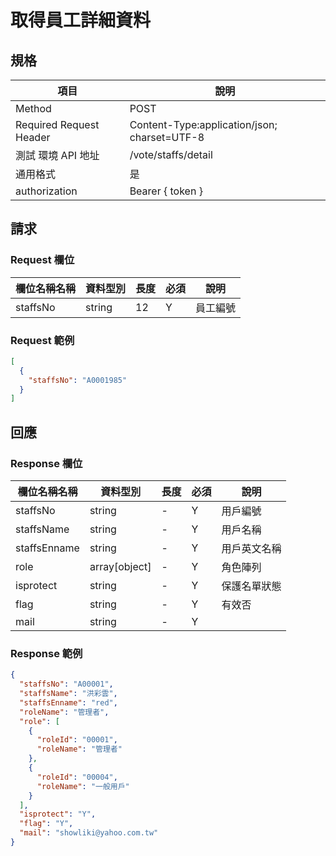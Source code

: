 # 取得員工詳細資料

## 規格

| 項目                    | 說明                                         |
| ----------------------- | -------------------------------------------- |
| Method                  | POST                                         |
| Required Request Header | Content-Type:application/json; charset=UTF-8 |
| 測試 環境 API 地址      | /vote/staffs/detail                          |
| 通用格式                | 是                                           |
| authorization           | Bearer { token }                             |

## 請求

### Request 欄位

| 欄位名稱名稱 | 資料型別 | 長度 | 必須 | 說明     |
| ------------ | -------- | ---- | ---- | -------- |
| staffsNo     | string   | 12   | Y    | 員工編號 |

### Request 範例

```json
[
  {
    "staffsNo": "A0001985"
  }
]
```

## 回應

### Response 欄位

| 欄位名稱名稱 | 資料型別      | 長度 | 必須 | 說明         |
| ------------ | ------------- | ---- | ---- | ------------ |
| staffsNo     | string        | -    | Y    | 用戶編號     |
| staffsName   | string        | -    | Y    | 用戶名稱     |
| staffsEnname | string        | -    | Y    | 用戶英文名稱 |
| role         | array[object] | -    | Y    | 角色陣列     |
| isprotect    | string        | -    | Y    | 保護名單狀態 |
| flag         | string        | -    | Y    | 有效否       |
| mail         | string        | -    | Y    |              |

### Response 範例

```json
{
  "staffsNo": "A00001",
  "staffsName": "洪彩雲",
  "staffsEnname": "red",
  "roleName": "管理者",
  "role": [
    {
      "roleId": "00001",
      "roleName": "管理者"
    },
    {
      "roleId": "00004",
      "roleName": "一般用戶"
    }
  ],
  "isprotect": "Y",
  "flag": "Y",
  "mail": "showliki@yahoo.com.tw"
}
```
